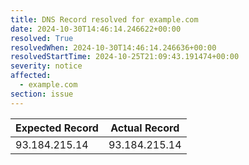 ```yaml
---
title: DNS Record resolved for example.com
date: 2024-10-30T14:46:14.246622+00:00
resolved: True
resolvedWhen: 2024-10-30T14:46:14.246636+00:00
resolvedStartTime: 2024-10-25T21:09:43.191474+00:00
severity: notice
affected:
  - example.com
section: issue
---
```


| Expected Record  | Actual Record  |
|------------------|----------------|
| 93.184.215.14 | 93.184.215.14 |
